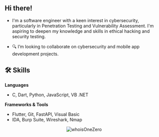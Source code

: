 ##  Hi there!
- I'm a software engineer with a keen interest in cybersecurity, particularly in Penetration Testing and Vulnerability Assessment. I'm aspiring to deepen my knowledge and skills in ethical hacking and security testing.

- 🔍 I’m looking to collaborate on cybersecurity and mobile app development projects.

## 🛠 Skills

**Languages**
- C, Dart, Python, JavaScript, VB .NET

**Frameworks & Tools**
- Flutter, Git, FastAPI, Visual Basic
- IDA, Burp Suite, Wireshark, Nmap

<!-- **Tools**
- Git -->

<!-- ## 🏆 Certifications

## 👩‍💻 Professional Experience -->

<p align="center"><img src="https://github-readme-stats.vercel.app/api/top-langs/?username=whoisOneZero&theme=vue-dark&show_icons=true&hide_border=true&layout=compact" alt="whoisOneZero" /></p>


<!---
whoIsOneZero/whoIsOneZero is a ✨ special ✨ repository because its `README.md` (this file) appears on your GitHub profile.
You can click the Preview link to take a look at your changes.
--->

